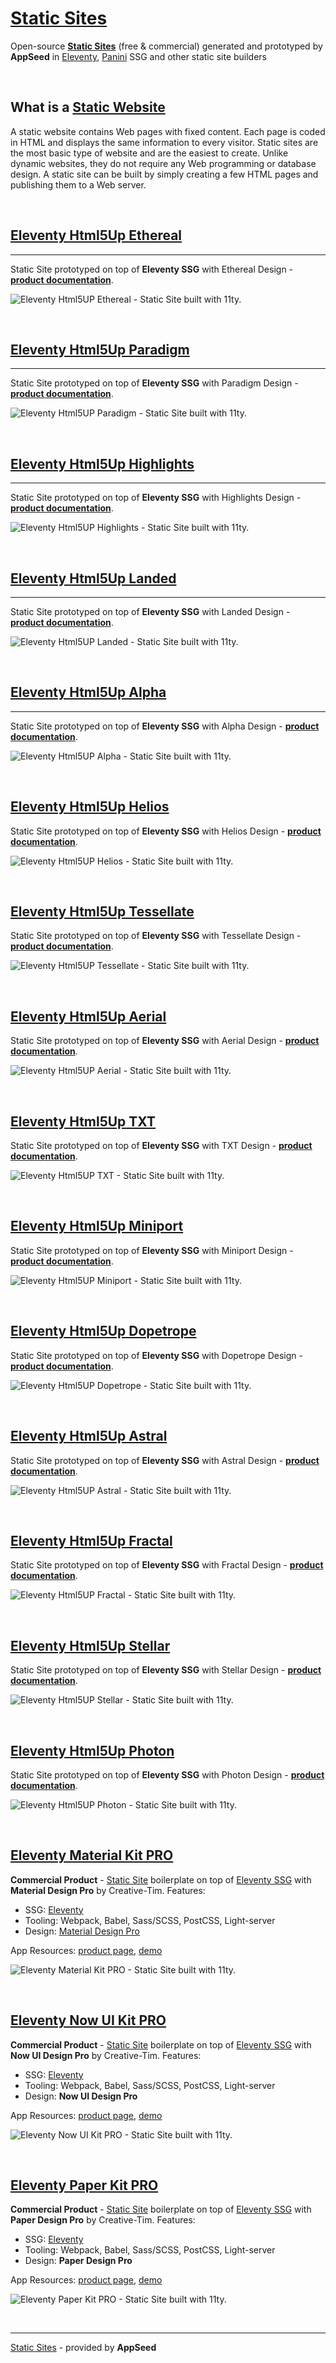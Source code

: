 # [Static Sites](https://appseed.us/static-site)

Open-source **[Static Sites](https://appseed.us/static-site)** (free & commercial) generated and prototyped by **AppSeed** in [Eleventy](https://www.11ty.io/), [Panini](https://github.com/foundation/panini) SSG and other static site builders

<br />

## What is a [Static Website](https://techterms.com/definition/staticwebsite)

A static website contains Web pages with fixed content. Each page is coded in HTML and displays the same information to every visitor. Static sites are the most basic type of website and are the easiest to create. Unlike dynamic websites, they do not require any Web programming or database design. A static site can be built by simply creating a few HTML pages and publishing them to a Web server.

<br />

## [Eleventy Html5Up Ethereal](./eleventy-html5up-ethereal/)

---

Static Site prototyped on top of **Eleventy SSG** with Ethereal Design - **[product documentation](./eleventy-html5up-ethereal/)**.

![Eleventy Html5UP Ethereal - Static Site built with 11ty.](https://raw.githubusercontent.com/app-generator/static/master/products/eleventy-html5up-ethereal-intro.gif)

<br />

## [Eleventy Html5Up Paradigm](./eleventy-html5up-paradigm/)

---

Static Site prototyped on top of **Eleventy SSG** with Paradigm Design - **[product documentation](./eleventy-html5up-paradigm/)**.

![Eleventy Html5UP Paradigm - Static Site built with 11ty.](https://raw.githubusercontent.com/app-generator/static/master/products/eleventy-html5up-paradigm-intro.gif)

<br />

## [Eleventy Html5Up Highlights](./eleventy-html5up-highlights/)

---

Static Site prototyped on top of **Eleventy SSG** with Highlights Design - **[product documentation](./eleventy-html5up-highlights/)**.

![Eleventy Html5UP Highlights - Static Site built with 11ty.](https://raw.githubusercontent.com/app-generator/static/master/products/eleventy-html5up-highlights-intro.gif)

<br />

## [Eleventy Html5Up Landed](./eleventy-html5up-landed/)

---

Static Site prototyped on top of **Eleventy SSG** with Landed Design - **[product documentation](./eleventy-html5up-landed/)**.

![Eleventy Html5UP Landed - Static Site built with 11ty.](https://raw.githubusercontent.com/app-generator/static/master/products/eleventy-html5up-landed-intro.gif)

<br />

## [Eleventy Html5Up Alpha](./eleventy-html5up-alpha/)

---

Static Site prototyped on top of **Eleventy SSG** with Alpha Design - **[product documentation](./eleventy-html5up-alpha/)**.

![Eleventy Html5UP Alpha - Static Site built with 11ty.](https://raw.githubusercontent.com/app-generator/static/master/products/eleventy-html5up-alpha-intro.gif)

<br />

## [Eleventy Html5Up Helios](https://appseed.us/static-site/eleventy-html5up-helios)

Static Site prototyped on top of **Eleventy SSG** with Helios Design - **[product documentation](./eleventy-html5up-helios/)**.

![Eleventy Html5UP Helios - Static Site built with 11ty.](https://raw.githubusercontent.com/app-generator/static/master/products/eleventy-html5up-helios-intro.gif)

<br />

## [Eleventy Html5Up Tessellate](https://appseed.us/static-site/eleventy-html5up-tessellate)

Static Site prototyped on top of **Eleventy SSG** with Tessellate Design - **[product documentation](./eleventy-html5up-tessellate/)**.

![Eleventy Html5UP Tessellate - Static Site built with 11ty.](https://raw.githubusercontent.com/app-generator/static/master/products/eleventy-html5up-tessellate-intro.gif)

<br />

## [Eleventy Html5Up Aerial](https://appseed.us/static-site/eleventy-html5up-aerial)

Static Site prototyped on top of **Eleventy SSG** with Aerial Design - **[product documentation](./eleventy-html5up-aerial/)**.

![Eleventy Html5UP Aerial - Static Site built with 11ty.](https://raw.githubusercontent.com/app-generator/static/master/products/eleventy-html5up-aerial-intro.gif)

<br />

## [Eleventy Html5Up TXT](https://appseed.us/static-site/eleventy-html5up-txt)

Static Site prototyped on top of **Eleventy SSG** with TXT Design - **[product documentation](./eleventy-html5up-txt/)**.

![Eleventy Html5UP TXT - Static Site built with 11ty.](https://raw.githubusercontent.com/app-generator/static/master/products/eleventy-html5up-txt-intro.gif)

<br />

## [Eleventy Html5Up Miniport](https://appseed.us/static-site/eleventy-html5up-miniport)

Static Site prototyped on top of **Eleventy SSG** with Miniport Design - **[product documentation](./eleventy-html5up-miniport/)**.

![Eleventy Html5UP Miniport - Static Site built with 11ty.](https://raw.githubusercontent.com/app-generator/static/master/products/eleventy-html5up-miniport-intro.gif)

<br />

## [Eleventy Html5Up Dopetrope](https://appseed.us/static-site/eleventy-html5up-dopetrope)

Static Site prototyped on top of **Eleventy SSG** with Dopetrope Design - **[product documentation](./eleventy-html5up-dopetrope/)**.

![Eleventy Html5UP Dopetrope - Static Site built with 11ty.](https://raw.githubusercontent.com/app-generator/static/master/products/eleventy-html5up-dopetrope-intro.gif)

<br />

## [Eleventy Html5Up Astral](https://appseed.us/static-site/eleventy-html5up-astral)

Static Site prototyped on top of **Eleventy SSG** with Astral Design - **[product documentation](./eleventy-html5up-astral/)**.

![Eleventy Html5UP Astral - Static Site built with 11ty.](https://raw.githubusercontent.com/app-generator/static/master/products/eleventy-html5up-astral-intro.gif)

<br />

## [Eleventy Html5Up Fractal](https://appseed.us/static-site/eleventy-html5up-fractal)

Static Site prototyped on top of **Eleventy SSG** with Fractal Design - **[product documentation](./eleventy-html5up-fractal/)**.

![Eleventy Html5UP Fractal - Static Site built with 11ty.](https://github.com/app-generator/static/blob/master/products/eleventy-html5up-fractal-intro.gif?raw=true)

<br />

## [Eleventy Html5Up Stellar](https://github.com/app-generator/eleventy-html5up-stellar)

Static Site prototyped on top of **Eleventy SSG** with Stellar Design - **[product documentation](./eleventy-html5up-stellar/)**.

![Eleventy Html5UP Stellar - Static Site built with 11ty.](https://github.com/app-generator/static/blob/master/products/eleventy-html5up-stellar-intro.gif?raw=true)

<br />

## [Eleventy Html5Up Photon](https://github.com/app-generator/eleventy-html5up-photon)

Static Site prototyped on top of **Eleventy SSG** with Photon Design - **[product documentation](./eleventy-html5up-photon/)**.

![Eleventy Html5UP Photon - Static Site built with 11ty.](https://github.com/app-generator/static/blob/master/products/eleventy-html5up-photon-intro.gif?raw=true)

<br />

## [Eleventy Material Kit PRO](https://appseed.us/static-site/eleventy-material-kit-pro)

**Commercial Product** - [Static Site](https://appseed.us/static-site) boilerplate on top of [Eleventy SSG](https://www.11ty.io/) with **Material Design Pro** by Creative-Tim. Features:

- SSG: [Eleventy](https://www.11ty.io/)
- Tooling: Webpack, Babel, Sass/SCSS, PostCSS, Light-server
- Design: [Material Design Pro](https://www.creative-tim.com/product/material-kit-pro)

App Resources: [product page](https://appseed.us/static-site/eleventy-material-kit-pro), [demo](https://eleventy-material-kit-pro.appseed.us)

![Eleventy Material Kit PRO - Static Site built with 11ty.](https://raw.githubusercontent.com/app-generator/static/master/products/eleventy-material-kit-pro-intro.gif)

<br />

## [Eleventy Now UI Kit PRO](https://appseed.us/static-site/eleventy-now-ui-kit-pro)

**Commercial Product** - [Static Site](https://appseed.us/static-site) boilerplate on top of [Eleventy SSG](https://www.11ty.io/) with **Now UI Design Pro** by Creative-Tim. Features:

- SSG: [Eleventy](https://www.11ty.io/)
- Tooling: Webpack, Babel, Sass/SCSS, PostCSS, Light-server
- Design: **Now UI Design Pro**

App Resources: [product page](https://appseed.us/static-site/eleventy-now-ui-kit-pro), [demo](https://eleventy-now-ui-kit-pro.appseed.us)

![Eleventy Now UI Kit PRO - Static Site built with 11ty.](https://raw.githubusercontent.com/app-generator/static/master/products/eleventy-now-ui-kit-pro-intro.gif)

<br />

## [Eleventy Paper Kit PRO](https://appseed.us/static-site/eleventy-paper-kit-pro)

**Commercial Product** - [Static Site](https://appseed.us/static-site) boilerplate on top of [Eleventy SSG](https://www.11ty.io/) with **Paper Design Pro** by Creative-Tim. Features:

- SSG: [Eleventy](https://www.11ty.io/)
- Tooling: Webpack, Babel, Sass/SCSS, PostCSS, Light-server
- Design: **Paper Design Pro**

App Resources: [product page](https://appseed.us/static-site/eleventy-paper-kit-pro), [demo](https://eleventy-paper-kit-pro.appseed.us)

![Eleventy Paper Kit PRO - Static Site built with 11ty.](https://raw.githubusercontent.com/app-generator/static/master/products/eleventy-paper-kit-pro-intro.gif)

<br />

---
[Static Sites](https://appseed.us/static-site) - provided by **AppSeed**
